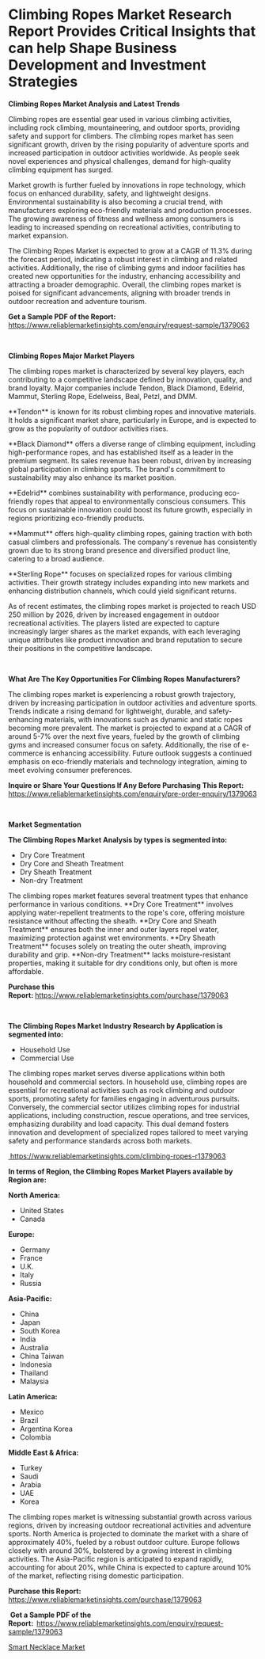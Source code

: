 <p><h1>Climbing Ropes Market Research Report Provides Critical Insights that can help Shape Business Development and Investment Strategies</h1></p><p><strong>Climbing Ropes Market Analysis and Latest Trends</strong></p>
<p><p>Climbing ropes are essential gear used in various climbing activities, including rock climbing, mountaineering, and outdoor sports, providing safety and support for climbers. The climbing ropes market has seen significant growth, driven by the rising popularity of adventure sports and increased participation in outdoor activities worldwide. As people seek novel experiences and physical challenges, demand for high-quality climbing equipment has surged.</p><p>Market growth is further fueled by innovations in rope technology, which focus on enhanced durability, safety, and lightweight designs. Environmental sustainability is also becoming a crucial trend, with manufacturers exploring eco-friendly materials and production processes. The growing awareness of fitness and wellness among consumers is leading to increased spending on recreational activities, contributing to market expansion.</p><p>The Climbing Ropes Market is expected to grow at a CAGR of 11.3% during the forecast period, indicating a robust interest in climbing and related activities. Additionally, the rise of climbing gyms and indoor facilities has created new opportunities for the industry, enhancing accessibility and attracting a broader demographic. Overall, the climbing ropes market is poised for significant advancements, aligning with broader trends in outdoor recreation and adventure tourism.</p></p>
<p><strong>Get a Sample PDF of the Report:&nbsp;</strong> <a href="https://www.reliablemarketinsights.com/enquiry/request-sample/1379063?utm_campaign=1994&utm_medium=2&utm_source=Github&utm_content=ia&utm_term=05022025&utm_id=climbing-ropes">https://www.reliablemarketinsights.com/enquiry/request-sample/1379063</a></p>
<p>&nbsp;</p>
<p><strong>Climbing Ropes Major Market Players</strong></p>
<p><p>The climbing ropes market is characterized by several key players, each contributing to a competitive landscape defined by innovation, quality, and brand loyalty. Major companies include Tendon, Black Diamond, Edelrid, Mammut, Sterling Rope, Edelweiss, Beal, Petzl, and DMM.</p><p>**Tendon** is known for its robust climbing ropes and innovative materials. It holds a significant market share, particularly in Europe, and is expected to grow as the popularity of outdoor activities rises. </p><p>**Black Diamond** offers a diverse range of climbing equipment, including high-performance ropes, and has established itself as a leader in the premium segment. Its sales revenue has been robust, driven by increasing global participation in climbing sports. The brand's commitment to sustainability may also enhance its market position.</p><p>**Edelrid** combines sustainability with performance, producing eco-friendly ropes that appeal to environmentally conscious consumers. This focus on sustainable innovation could boost its future growth, especially in regions prioritizing eco-friendly products.</p><p>**Mammut** offers high-quality climbing ropes, gaining traction with both casual climbers and professionals. The company's revenue has consistently grown due to its strong brand presence and diversified product line, catering to a broad audience.</p><p>**Sterling Rope** focuses on specialized ropes for various climbing activities. Their growth strategy includes expanding into new markets and enhancing distribution channels, which could yield significant returns.</p><p>As of recent estimates, the climbing ropes market is projected to reach USD 250 million by 2026, driven by increased engagement in outdoor recreational activities. The players listed are expected to capture increasingly larger shares as the market expands, with each leveraging unique attributes like product innovation and brand reputation to secure their positions in the competitive landscape.</p></p>
<p>&nbsp;</p>
<p><strong>What Are The Key Opportunities For Climbing Ropes Manufacturers?</strong></p>
<p><p>The climbing ropes market is experiencing a robust growth trajectory, driven by increasing participation in outdoor activities and adventure sports. Trends indicate a rising demand for lightweight, durable, and safety-enhancing materials, with innovations such as dynamic and static ropes becoming more prevalent. The market is projected to expand at a CAGR of around 5-7% over the next five years, fueled by the growth of climbing gyms and increased consumer focus on safety. Additionally, the rise of e-commerce is enhancing accessibility. Future outlook suggests a continued emphasis on eco-friendly materials and technology integration, aiming to meet evolving consumer preferences.</p></p>
<p><strong>Inquire or Share Your Questions If Any Before Purchasing This Report:</strong> <a href="https://www.reliablemarketinsights.com/enquiry/pre-order-enquiry/1379063?utm_campaign=1994&utm_medium=2&utm_source=Github&utm_content=ia&utm_term=05022025&utm_id=climbing-ropes">https://www.reliablemarketinsights.com/enquiry/pre-order-enquiry/1379063</a></p>
<p>&nbsp;</p>
<p><strong>Market Segmentation</strong></p>
<p><strong>The Climbing Ropes Market Analysis by types is segmented into:</strong></p>
<p><ul><li>Dry Core Treatment</li><li>Dry Core and Sheath Treatment</li><li>Dry Sheath Treatment</li><li>Non-dry Treatment</li></ul></p>
<p><p>The climbing ropes market features several treatment types that enhance performance in various conditions. **Dry Core Treatment** involves applying water-repellent treatments to the rope's core, offering moisture resistance without affecting the sheath. **Dry Core and Sheath Treatment** ensures both the inner and outer layers repel water, maximizing protection against wet environments. **Dry Sheath Treatment** focuses solely on treating the outer sheath, improving durability and grip. **Non-dry Treatment** lacks moisture-resistant properties, making it suitable for dry conditions only, but often is more affordable.</p></p>
<p><strong>Purchase this Report:&nbsp;</strong><a href="https://www.reliablemarketinsights.com/purchase/1379063?utm_campaign=1994&utm_medium=2&utm_source=Github&utm_content=ia&utm_term=05022025&utm_id=climbing-ropes">https://www.reliablemarketinsights.com/purchase/1379063</a></p>
<p>&nbsp;</p>
<p><strong>The Climbing Ropes Market Industry Research by Application is segmented into:</strong></p>
<p><ul><li>Household Use</li><li>Commercial Use</li></ul></p>
<p><p>The climbing ropes market serves diverse applications within both household and commercial sectors. In household use, climbing ropes are essential for recreational activities such as rock climbing and outdoor sports, promoting safety for families engaging in adventurous pursuits. Conversely, the commercial sector utilizes climbing ropes for industrial applications, including construction, rescue operations, and tree services, emphasizing durability and load capacity. This dual demand fosters innovation and development of specialized ropes tailored to meet varying safety and performance standards across both markets.</p></p>
<p><a href="https://www.reliablemarketinsights.com/climbing-ropes-r1379063?utm_campaign=1994&utm_medium=2&utm_source=Github&utm_content=ia&utm_term=05022025&utm_id=climbing-ropes">&nbsp;https://www.reliablemarketinsights.com/climbing-ropes-r1379063</a></p>
<p><strong>In terms of Region, the Climbing Ropes Market Players available by Region are:</strong></p>
<p>
    <p> <strong> North America: </strong>
        <ul>
            <li>United States</li>
            <li>Canada</li>
        </ul>
        </p> 
    <p> <strong> Europe: </strong>
        <ul>
            <li>Germany</li>
            <li>France</li>
            <li>U.K.</li>
            <li>Italy</li>
            <li>Russia</li>
        </ul>
        </p> 
    <p> <strong> Asia-Pacific: </strong>
        <ul>
            <li>China</li>
            <li>Japan</li>
            <li>South Korea</li>
            <li>India</li>
            <li>Australia</li>
            <li>China Taiwan</li>
            <li>Indonesia</li>
            <li>Thailand</li>
            <li>Malaysia</li>
        </ul>
        </p> 
    <p> <strong> Latin America: </strong>
        <ul>
            <li>Mexico</li>
            <li>Brazil</li>
            <li>Argentina Korea</li>
            <li>Colombia</li>
        </ul>
        </p> 
    <p> <strong> Middle East & Africa: </strong>
        <ul>
            <li>Turkey</li>
            <li>Saudi</li>
            <li>Arabia</li>
            <li>UAE</li>
            <li>Korea</li>
        </ul>
    </p>
    </p>
<p><p>The climbing ropes market is witnessing substantial growth across various regions, driven by increasing outdoor recreational activities and adventure sports. North America is projected to dominate the market with a share of approximately 40%, fueled by a robust outdoor culture. Europe follows closely with around 30%, bolstered by a growing interest in climbing activities. The Asia-Pacific region is anticipated to expand rapidly, accounting for about 20%, while China is expected to capture around 10% of the market, reflecting rising domestic participation.</p></p>
<p><strong>Purchase this Report: </strong><a href="https://www.reliablemarketinsights.com/purchase/1379063?utm_campaign=1994&utm_medium=2&utm_source=Github&utm_content=ia&utm_term=05022025&utm_id=climbing-ropes">https://www.reliablemarketinsights.com/purchase/1379063</a></p>
<p>&nbsp;<strong>Get a Sample PDF of the Report:&nbsp;&nbsp;</strong><a href="https://www.reliablemarketinsights.com/enquiry/request-sample/1379063?utm_campaign=1994&utm_medium=2&utm_source=Github&utm_content=ia&utm_term=05022025&utm_id=climbing-ropes">https://www.reliablemarketinsights.com/enquiry/request-sample/1379063</a></p>
<p><strong></strong></p>
<p><p><a href="https://github.com/rahu1506/Market-Research-Report-List-6/blob/main/smart-necklace-market.md?utm_campaign=1994&utm_medium=2&utm_source=Github&utm_content=ia&utm_term=05022025&utm_id=climbing-ropes">Smart Necklace Market</a></p></p>